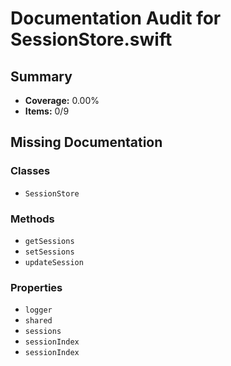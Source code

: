 # Documentation Audit for SessionStore.swift

## Summary

- **Coverage:** 0.00%
- **Items:** 0/9

## Missing Documentation

### Classes
- `SessionStore`

### Methods
- `getSessions`
- `setSessions`
- `updateSession`

### Properties
- `logger`
- `shared`
- `sessions`
- `sessionIndex`
- `sessionIndex`
